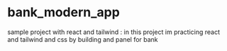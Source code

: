 # bank_modern_app
sample project with react and tailwind : 
in this project im practicing react and tailwind and css by building and panel for bank
